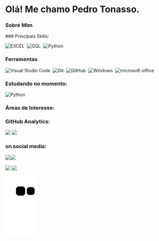 # Olá! Me chamo Pedro Tonasso.

### Sobre Mim
<p>
<p>
### Principais Skills:

![EXCEL](https://img.shields.io/badge/Microsoft_Excel-217346?style=for-the-badge&logo=microsoft-excel&logoColor=white)&nbsp;
![SQL](https://img.shields.io/badge/Microsoft%20SQL%20Server-CC2927?style=for-the-badge&logo=microsoft%20sql%20server&logoColor=white)&nbsp;
![Python](https://img.shields.io/badge/Python-FFD43B?style=for-the-badge&logo=python&logoColor=darkgreen)&nbsp;

### Ferramentas

![Visual Studio Code](https://img.shields.io/badge/-Visual%20Studio%20Code-05122A?style=for-the-badge&logo=visual-studio-code&logoColor=007ACC)&nbsp;
![Git](https://img.shields.io/badge/-Git-05122A?style=for-the-badge&logo=git)&nbsp;
![GitHub](https://img.shields.io/badge/-GitHub-05122A?style=for-the-badge&logo=github)&nbsp;
![Windows](https://img.shields.io/badge/-Windows-05122A?style=for-the-badge&logo=windows)&nbsp;
![microsoft-office](https://img.shields.io/badge/-microsoft_office-05122A?style=for-the-badge&logo=microsoft-office)&nbsp;

### Estudando no momento:

![Python](https://img.shields.io/badge/Python-FFD43B?style=for-the-badge&logo=python&logoColor=darkgreen)&nbsp;

### Áreas de Interesse:


### GitHub Analytics:

<p align="left">
  <img height="145em" src="https://github-readme-stats-eight-theta.vercel.app/api?username=YannDt&show_icons=true&theme=midnight-purple"/>
  <img height="145em" src="https://github-readme-stats-eight-theta.vercel.app/api/top-langs/?username=YannDt&layout=compact&langs_count=8&theme=midnight-purple"/>
</p>

### on social media:

<a href=""><img src="></a>
<a href="><img src=/>
    </a>
</p>

<div> 
  <a href = ""><img src="https://img.shields.io/badge/-Gmail-%23333?style=for-the-badge&logo=gmail&logoColor=white" target="_blank"></a>
  <a href="" target="_blank"><img src="https://img.shields.io/badge/-LinkedIn-%230077B5?style=for-the-badge&logo=linkedin&logoColor=white" target="_blank"></a> 
 
  ![Snake animation](https://github.com/rafaballerini/rafaballerini/blob/output/github-contribution-grid-snake.svg)
 
</div>
